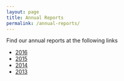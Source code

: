 ```yaml
---
layout: page
title: Annual Reports
permalink: /annual-reports/
---
```


Find our annual reports at the following links
- [2016](http://www.faculty.virginia.edu/spsatuva/docs/UniversityOfVirginia-2016ChRep.pdf)
- [2015](http://www.faculty.virginia.edu/spsatuva/docs/UniversityOfVirginia-2015ChRep.pdf)
- [2014](http://www.faculty.virginia.edu/spsatuva/docs/UniversityofVirginia-2014ChRep.pdf)
- [2013](http://www.faculty.virginia.edu/spsatuva/docs/UniversityOfVirginia-2013ChRep.pdf)